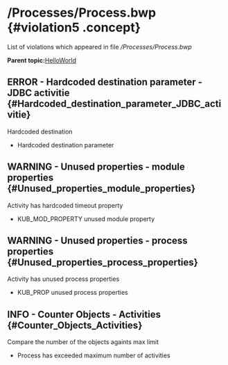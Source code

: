 # /Processes/Process.bwp {#violation5 .concept}

List of violations which appeared in file */Processes/Process.bwp*

**Parent topic:**[HelloWorld](../../../qa/projects/HelloWorld.md)

## ERROR - Hardcoded destination parameter - JDBC activitie {#Hardcoded_destination_parameter_JDBC_activitie}

Hardcoded destination

-   Hardcoded destination parameter

## WARNING - Unused properties - module properties {#Unused_properties_module_properties}

Activity has hardcoded timeout property

-   KUB\_MOD\_PROPERTY unused module property

## WARNING - Unused properties - process properties {#Unused_properties_process_properties}

Activity has unused process properties

-   KUB\_PROP unused process properties

## INFO - Counter Objects - Activities {#Counter_Objects_Activities}

Compare the number of the objects againts max limit

-   Process has exceeded maximum number of activities

